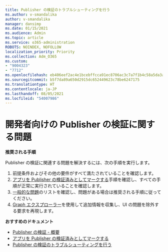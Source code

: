 ```yaml
---
title: Publisher の検証のトラブルシューティングを行う
ms.author: v-smandalika
author: v-smandalika
manager: dansimp
ms.date: 01/15/2021
ms.audience: Admin
ms.topic: article
ms.service: o365-administration
ROBOTS: NOINDEX, NOFOLLOW
localization_priority: Priority
ms.collection: Adm_O365
ms.custom:
- "9004323"
- "7712"
ms.openlocfilehash: eb406eef2ac4e1bcebffcca91ec8706ac3c7a7f1b4c58a5da3a4e386b55700fb
ms.sourcegitcommit: b5f7da89a650d2915dc652449623c78be6247175
ms.translationtype: HT
ms.contentlocale: ja-JP
ms.lasthandoff: 08/05/2021
ms.locfileid: "54007986"
---
```

# <a name="issues-related-to-publisher-verification-for-developers"></a>開発者向けの Publisher の検証に関する問題

**推奨される手順** 

Publisher の検証に関連する問題を解決するには、次の手順を実行します。

1. 前提条件およびその他の要件がすべて満たされていることを確認します。
2. [アプリを Publisher の検証済みとしてマークする](https://docs.microsoft.com/azure/active-directory/develop/mark-app-as-publisher-verified)手順を確認し、すべての手順が正常に実行されていることを確認します。
3. [一般的な問題](https://docs.microsoft.com/azure/active-directory/develop/troubleshoot-publisher-verification#common-issues)のリストを確認し、問題がある場合は推奨される手順に従ってください。
4. [Graph エクスプローラー](https://docs.microsoft.com/azure/active-directory/develop/troubleshoot-publisher-verification#making-microsoft-graph-api-calls)を使用して追加情報を収集し、UI の問題を除外する要求を再現します。

**おすすめのドキュメント**

- [Publisher の検証 - 概要](https://docs.microsoft.com/azure/active-directory/develop/publisher-verification-overview) 
- [アプリを Publisher の検証済みとしてマークする](https://docs.microsoft.com/azure/active-directory/develop/mark-app-as-publisher-verified) 
- [Publisher の検証のトラブルシューティングを行う](https://docs.microsoft.com/azure/active-directory/develop/troubleshoot-publisher-verification)

